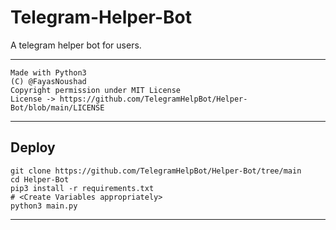# Telegram-Helper-Bot

A telegram helper bot for users.

---

```
Made with Python3
(C) @FayasNoushad
Copyright permission under MIT License
License -> https://github.com/TelegramHelpBot/Helper-Bot/blob/main/LICENSE
```

---

## Deploy

```
git clone https://github.com/TelegramHelpBot/Helper-Bot/tree/main
cd Helper-Bot
pip3 install -r requirements.txt
# <Create Variables appropriately>
python3 main.py
```

---
